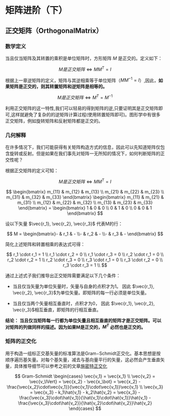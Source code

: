 # 矩阵进阶（下）

## 正交矩阵（OrthogonalMatrix）

### 数学定义

当且仅当矩阵及其转置的乘积是单位矩阵时，方形矩阵 $M$ 是正交的。定义如下：

$$
M是正交矩阵 \Longleftrightarrow MM^T = I
$$

根据上一章逆矩阵的定义，矩阵与其逆相乘等于单位矩阵（$MM^{-1} = I$）,因此，**如果矩阵是正交的，则其转置矩阵和逆矩阵是相等的。**

$$
M是正交矩阵 \Longleftrightarrow M^T = M^{-1}
$$

利用正交矩阵的这一特性,我们可以轻易的得到矩阵的逆,只要证明其是正交矩阵即可,这样就避免了复杂的的逆矩阵计算过程(使用转置矩阵即可)。图形学中有很多正交矩阵，例如旋转矩阵和反射矩阵都是正交的。

### 几何解释

在许多情况下，我们可能获得有关矩阵构造方式的信息，因此可以先知道矩阵仅包含旋转或反射。但是如果在我们事先对矩阵一无所知的情况下，如何判断矩阵的正交性呢？

根据正交矩阵的定义可知：

$$
M是正交矩阵 \Longleftrightarrow MM^T = I
$$

$$
\begin{bmatrix}
m_{11} & m_{12} & m_{13} \\
m_{21} & m_{22} & m_{23} \\
m_{31} & m_{32} & m_{33}
\end{bmatrix}
\begin{bmatrix}
m_{11} & m_{21} & m_{31} \\
m_{12} & m_{22} & m_{32} \\
m_{13} & m_{23} & m_{33}
\end{bmatrix} = 
\begin{bmatrix}
1 & 0 & 0 \\
0 & 1 & 0 \\
0 & 0 & 1
\end{bmatrix}
$$

设以下矢量 $\vec{r_1}, \vec{r_2}, \vec{r_3}$ ​代表M的行：

$$
M = \begin{bmatrix}- & r_1 & - \\- & r_2 & - \\- & r_3 & - \end{bmatrix}
$$

简化上述矩阵和转置相乘的表达式可得：

$$
r_1 \cdot r_1 = 1 \\
r_1 \cdot r_2 = 0 \\
r_1 \cdot r_3 = 0 \\
r_2 \cdot r_1 = 0 \\
r_2 \cdot r_2 = 1 \\
r_2 \cdot r_3 = 0 \\
r_3 \cdot r_1 = 0 \\
r_3 \cdot r_2 = 0 \\
r_3 \cdot r_3 = 1 \\
$$

通过上述式子我们推导出正交矩阵需要满足以下几个条件：

- 当且仅当矢量为单位矢量时，矢量与自身的点积才为1。 因此 $\vec{r_1}, \vec{r_2}, \vec{r_3}$ ​为单位矢量。即矩阵的每一行必须是单位矢量。

- 当且仅当两个矢量相互垂直时，点积才为0， 因此 $\vec{r_1}, \vec{r_2}, \vec{r_3}$ ​相互垂直，即矩阵的行相互垂直。

**结论： 当且仅当矩阵每一行都为单位矢量且相互垂直的矩阵才是正交矩阵。可以对矩阵的列做同样的描述。因为如果M是正交的，$M^T$ 必然也是正交的。**

### 矩阵的正交化

用于构造一组标正交基矢量的标准算法是Gram−Schmidt正交化。基本思想是按顺序遍历基矢量。对每个基矢量，减去与基向量平行的矢量，这必然会产生垂直矢量，具体推导细节可以参考之前的文章[施密特正交化](https://juejin.cn/post/7136818137785171982)

$$
Gram-Schmidt \begin{cases}
\vec{v_1} = \vec{x_1} \\
\vec{v_2} = \vec{v_\lVert} = \vec{x_2} - \vec{x_\bot} = \vec{x_2} - \frac{\vec{x_2}\cdot\vec{v_1}}{\vec{v_1}\cdot\vec{v_1}}\vec{v_1} \\
\vec{v_3} = \vec{x_3} - k_1\hat{v_1} - k_2\hat{v_2} = \vec{x_3} - \frac{\vec{x_3}\cdot\hat{v_1}}{\hat{v_1}\cdot\hat{v_1}}\hat{v_1} - \frac{\vec{x_3}\cdot\hat{v_2}}{\hat{v_2}\cdot\hat{v_2}}\hat{v_2}
\end{cases}
$$
